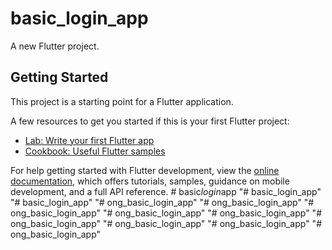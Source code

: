 # basic_login_app

A new Flutter project.

## Getting Started

This project is a starting point for a Flutter application.

A few resources to get you started if this is your first Flutter project:

- [Lab: Write your first Flutter app](https://docs.flutter.dev/get-started/codelab)
- [Cookbook: Useful Flutter samples](https://docs.flutter.dev/cookbook)

For help getting started with Flutter development, view the
[online documentation](https://docs.flutter.dev/), which offers tutorials,
samples, guidance on mobile development, and a full API reference.
#   b a s i c _ l o g i n _ a p p  
 "# basic_login_app" 
"# basic_login_app" 
"# ong_basic_login_app" 
"# ong_basic_login_app" 
"# ong_basic_login_app" 
"# ong_basic_login_app" 
"# ong_basic_login_app" 
"# ong_basic_login_app" 
"# ong_basic_login_app" 
"# ong_basic_login_app" 
"# ong_basic_login_app" 
